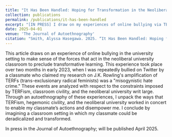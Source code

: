 ```yaml
---
title: "It Has Been Handled: Hoping for Transformation in the Neoliberal University Setting"
collection: publications
permalink: /publications/it-has-been-handled
excerpt: "[IN PRESS] I draw on my experiences of online bullying via TERFism to make sense of the forces that act in the neoliberal university classroom to preclude transformative learning."
date: 2025-04-01
venue: 'The Journal of Autoethnography'
citation: "Smith, Alyssa Hasegawa. 2025. “It Has Been Handled: Hoping for Transformation in the Neoliberal University Setting.“ Journal of Autoethnography, Volume 6 Issue 2."
---
```


This article draws on an experience of online bullying in the university setting to make sense of the forces that act in the neoliberal university classroom to preclude transformative learning. This experience took place over two months in early 2023, when I was repeatedly bullied on Twitter by a classmate who claimed my research on J.K. Rowling's amplification of TERFs (trans-exclusionary radical feminists) was a "misogynistic hate crime." These events are analyzed with respect to the constraints imposed by TERFism, classroom civility, and the neoliberal university writ large. Through an autoethnography of these experiences, I unpack the ways that TERFism, hegemonic civility, and the neoliberal university worked in concert to enable my classmate’s actions and disempower me. I conclude by imagining a classroom setting in which my classmate could be deradicalized and transformed. 

In press in the Journal of Autoethnography; will be published April 2025.
